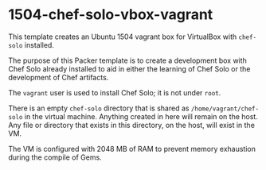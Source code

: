 1504-chef-solo-vbox-vagrant
===========================

This template creates an Ubuntu 1504 vagrant box for VirtualBox with `chef-solo` installed.

The purpose of this Packer template is to create a development box with Chef Solo already installed to aid in either the learning of Chef Solo or the development of Chef artifacts.

The `vagrant` user is used to install Chef Solo; it is not under `root`.

There is an empty `chef-solo` directory that is shared as `/home/vagrant/chef-solo` in the virtual machine. Anything created in here will remain on the host. Any file or directory that exists in this directory, on the host, will exist in the VM.

The VM is configured with 2048 MB of RAM to prevent memory exhaustion during the compile of Gems.
